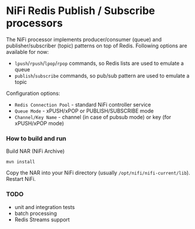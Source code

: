 NiFi Redis Publish / Subscribe processors
=====

The NiFi processor implements producer/consumer (queue) and publisher/subscriber (topic) patterns on top of Redis. Following options are available for now:

- `lpush`/`rpush`/`lpop`/`rpop` commands, so Redis lists are used to emulate a queue
- `publish`/`subscribe` commands, so pub/sub pattern are used to emulate a topic

Configuration options:
- `Redis Connection Pool` - standard NiFi controller service
- `Queue Mode` - xPUSH/xPOP or PUBLISH/SUBSCRIBE mode
- `Channel/Key Name` - channel (in case of pubsub mode) or key (for xPUSH/xPOP mode)

### How to build and run
Build NAR (NiFi Archive)
```
mvn install
```
Copy the NAR into your NiFi directory (usually `/opt/nifi/nifi-current/lib`). \
Restart NiFi.

### TODO
- unit and integration tests
- batch processing
- Redis Streams support
